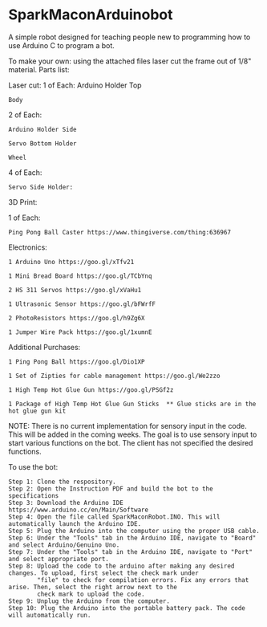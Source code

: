 # SparkMaconArduinobot
A simple robot designed for teaching people new to programming how to use Arduino C to program a bot.

To make your own: using the attached files laser cut the frame out of 1/8" material. 
Parts list:

Laser cut:
  1 of Each:
    Arduino Holder Top
    
    Body  
    
  2 of Each:
    
    Arduino Holder Side
    
    Servo Bottom Holder
    
    Wheel
    
  4 of Each:
    
    Servo Side Holder:
 
 3D Print:
 
  1 of Each:
   
    Ping Pong Ball Caster https://www.thingiverse.com/thing:636967
 
 Electronics:
  
    1 Arduino Uno https://goo.gl/xTfv21
    
    1 Mini Bread Board https://goo.gl/TCbYnq
   
    2 HS 311 Servos https://goo.gl/xVaHu1
   
    1 Ultrasonic Sensor https://goo.gl/bFWrfF
   
    2 PhotoResistors https://goo.gl/h9Zg6X
   
    1 Jumper Wire Pack https://goo.gl/1xumnE
  
  Additional Purchases:
    
    1 Ping Pong Ball https://goo.gl/Dio1XP
    
    1 Set of Zipties for cable management https://goo.gl/We2zzo
    
    1 High Temp Hot Glue Gun https://goo.gl/PSGf2z
    
    1 Package of High Temp Hot Glue Gun Sticks  ** Glue sticks are in the hot glue gun kit
    
NOTE: There is no current implementation for sensory input in the code. This will be added in the coming weeks.
      The goal is to use sensory input to start various functions on the bot. The client has not specified
      the desired functions. 
      
      
To use the bot:

    Step 1: Clone the respository. 
    Step 2: Open the Instruction PDF and build the bot to the specifications
    Step 3: Download the Arduino IDE https://www.arduino.cc/en/Main/Software
    Step 4: Open the file called SparkMaconRobot.INO. This will automatically launch the Arduino IDE.
    Step 5: Plug the Arduino into the computer using the proper USB cable.
    Step 6: Under the "Tools" tab in the Arduino IDE, navigate to "Board" and select Arduino/Genuino Uno.
    Step 7: Under the "Tools" tab in the Arduino IDE, navigate to "Port" and select appropriate port.
    Step 8: Upload the code to the arduino after making any desired changes. To upload, first select the check mark under 
            "file" to check for compilation errors. Fix any errors that arise. Then, select the right arrow next to the
            check mark to upload the code.
    Step 9: Unplug the Arduino from the computer.
    Step 10: Plug the Arduino into the portable battery pack. The code will automatically run. 
  

